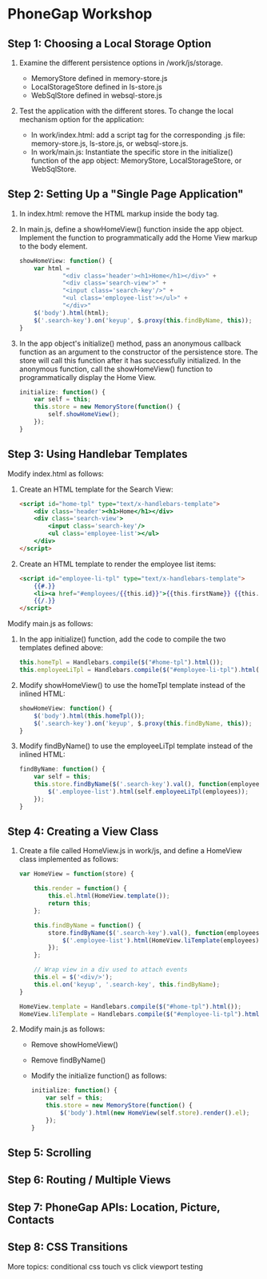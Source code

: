 # PhoneGap Workshop #

## Step 1: Choosing a Local Storage Option ##

1. Examine the different persistence options in /work/js/storage.
    - MemoryStore defined in memory-store.js
    - LocalStorageStore defined in ls-store.js
    - WebSqlStore defined in websql-store.js


2. Test the application with the different stores. To change the local mechanism option for the application:
    - In work/index.html: add a script tag for the corresponding .js file: memory-store.js, ls-store.js, or websql-store.js.
    - In work/main.js: Instantiate the specific store in the initialize() function of the app object: MemoryStore, LocalStorageStore, or WebSqlStore.


## Step 2: Setting Up a "Single Page Application" ##

1. In index.html: remove the HTML markup inside the body tag.
2. In main.js, define a showHomeView() function inside the app object. Implement the function to programmatically add the Home View markup to the body element.

    ```javascript
    showHomeView: function() {
        var html =
                "<div class='header'><h1>Home</h1></div>" +
                "<div class='search-view'>" +
                "<input class='search-key'/>" +
                "<ul class='employee-list'></ul>" +
                "</div>"
        $('body').html(html);
        $('.search-key').on('keyup', $.proxy(this.findByName, this));
    }
    ```

3. In the app object's initialize() method, pass an anonymous callback function as an argument to the constructor of the persistence store. The store will call this function after it has successfully initialized. In the anonymous function, call the showHomeView() function to programmatically display the Home View.

    ```javascript
    initialize: function() {
        var self = this;
        this.store = new MemoryStore(function() {
            self.showHomeView();
        });
    }
    ```

## Step 3: Using Handlebar Templates ##

Modify index.html as follows:

1. Create an HTML template for the Search View:

    ```html
    <script id="home-tpl" type="text/x-handlebars-template">
        <div class='header'><h1>Home</h1></div>
        <div class='search-view'>
            <input class='search-key'/>
            <ul class='employee-list'></ul>
        </div>
    </script>
    ```

2. Create an HTML template to render the employee list items:

    ```html
    <script id="employee-li-tpl" type="text/x-handlebars-template">
        {{#.}}
        <li><a href="#employees/{{this.id}}">{{this.firstName}} {{this.lastName}}</a></li>
        {{/.}}
    </script>
    ```

Modify main.js as follows:

1. In the app initialize() function, add the code to compile the two templates defined above:

    ```javascript
    this.homeTpl = Handlebars.compile($("#home-tpl").html());
    this.employeeLiTpl = Handlebars.compile($("#employee-li-tpl").html());
    ```

2. Modify showHomeView() to use the homeTpl template instead of the inlined HTML:

    ```javascript
    showHomeView: function() {
        $('body').html(this.homeTpl());
        $('.search-key').on('keyup', $.proxy(this.findByName, this));
    }
    ```

3. Modify findByName() to use the employeeLiTpl template instead of the inlined HTML:

    ```javascript
    findByName: function() {
        var self = this;
        this.store.findByName($('.search-key').val(), function(employees) {
            $('.employee-list').html(self.employeeLiTpl(employees));
        });
    }
    ```

## Step 4: Creating a View Class ##

1. Create a file called HomeView.js in work/js, and define a HomeView class implemented as follows:

    ```javascript
    var HomeView = function(store) {

        this.render = function() {
            this.el.html(HomeView.template());
            return this;
        };

        this.findByName = function() {
            store.findByName($('.search-key').val(), function(employees) {
                $('.employee-list').html(HomeView.liTemplate(employees));
            });
        };

        // Wrap view in a div used to attach events
        this.el = $('<div/>');
        this.el.on('keyup', '.search-key', this.findByName);
    }

    HomeView.template = Handlebars.compile($("#home-tpl").html());
    HomeView.liTemplate = Handlebars.compile($("#employee-li-tpl").html());
    ```

2. Modify main.js as follows:
    + Remove showHomeView()
    + Remove findByName()
    + Modify the initialize function() as follows:

        ```javascript
        initialize: function() {
            var self = this;
            this.store = new MemoryStore(function() {
                $('body').html(new HomeView(self.store).render().el);
            });
        }
        ```

## Step 5: Scrolling ##

## Step 6: Routing / Multiple Views ##

## Step 7: PhoneGap APIs: Location, Picture, Contacts ##

## Step 8: CSS Transitions ##


More topics:
conditional css
touch vs click
viewport
testing
